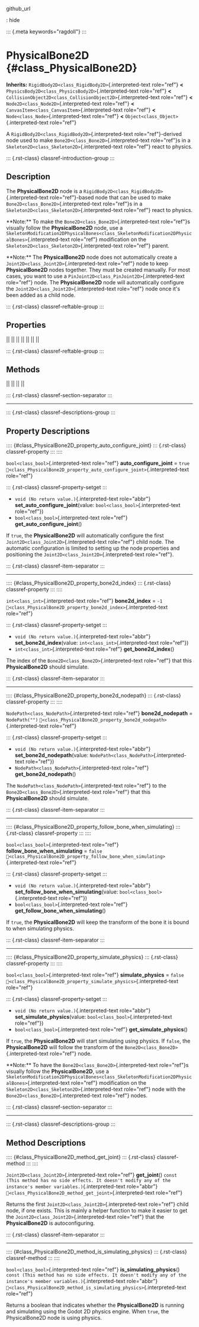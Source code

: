 github_url

:   hide

::: {.meta keywords="ragdoll"}
:::

# PhysicalBone2D {#class_PhysicalBone2D}

**Inherits:** `RigidBody2D<class_RigidBody2D>`{.interpreted-text
role="ref"} **\<**
`PhysicsBody2D<class_PhysicsBody2D>`{.interpreted-text role="ref"}
**\<** `CollisionObject2D<class_CollisionObject2D>`{.interpreted-text
role="ref"} **\<** `Node2D<class_Node2D>`{.interpreted-text role="ref"}
**\<** `CanvasItem<class_CanvasItem>`{.interpreted-text role="ref"}
**\<** `Node<class_Node>`{.interpreted-text role="ref"} **\<**
`Object<class_Object>`{.interpreted-text role="ref"}

A `RigidBody2D<class_RigidBody2D>`{.interpreted-text role="ref"}-derived
node used to make `Bone2D<class_Bone2D>`{.interpreted-text role="ref"}s
in a `Skeleton2D<class_Skeleton2D>`{.interpreted-text role="ref"} react
to physics.

::: {.rst-class}
classref-introduction-group
:::

## Description

The **PhysicalBone2D** node is a
`RigidBody2D<class_RigidBody2D>`{.interpreted-text role="ref"}-based
node that can be used to make `Bone2D<class_Bone2D>`{.interpreted-text
role="ref"}s in a `Skeleton2D<class_Skeleton2D>`{.interpreted-text
role="ref"} react to physics.

\*\*Note:\*\* To make the `Bone2D<class_Bone2D>`{.interpreted-text
role="ref"}s visually follow the **PhysicalBone2D** node, use a
`SkeletonModification2DPhysicalBones<class_SkeletonModification2DPhysicalBones>`{.interpreted-text
role="ref"} modification on the
`Skeleton2D<class_Skeleton2D>`{.interpreted-text role="ref"} parent.

\*\*Note:\*\* The **PhysicalBone2D** node does not automatically create
a `Joint2D<class_Joint2D>`{.interpreted-text role="ref"} node to keep
**PhysicalBone2D** nodes together. They must be created manually. For
most cases, you want to use a
`PinJoint2D<class_PinJoint2D>`{.interpreted-text role="ref"} node. The
**PhysicalBone2D** node will automatically configure the
`Joint2D<class_Joint2D>`{.interpreted-text role="ref"} node once it\'s
been added as a child node.

::: {.rst-class}
classref-reftable-group
:::

## Properties

||
||
||
||
||
||
||

::: {.rst-class}
classref-reftable-group
:::

## Methods

||
||
||
||

::: {.rst-class}
classref-section-separator
:::

------------------------------------------------------------------------

::: {.rst-class}
classref-descriptions-group
:::

## Property Descriptions

:::: {#class_PhysicalBone2D_property_auto_configure_joint}
::: {.rst-class}
classref-property
:::
::::

`bool<class_bool>`{.interpreted-text role="ref"}
**auto_configure_joint** = `true`
`🔗<class_PhysicalBone2D_property_auto_configure_joint>`{.interpreted-text
role="ref"}

::: {.rst-class}
classref-property-setget
:::

- `void (No return value.)`{.interpreted-text role="abbr"}
  **set_auto_configure_joint**(value:
  `bool<class_bool>`{.interpreted-text role="ref"})
- `bool<class_bool>`{.interpreted-text role="ref"}
  **get_auto_configure_joint**()

If `true`, the **PhysicalBone2D** will automatically configure the first
`Joint2D<class_Joint2D>`{.interpreted-text role="ref"} child node. The
automatic configuration is limited to setting up the node properties and
positioning the `Joint2D<class_Joint2D>`{.interpreted-text role="ref"}.

::: {.rst-class}
classref-item-separator
:::

------------------------------------------------------------------------

:::: {#class_PhysicalBone2D_property_bone2d_index}
::: {.rst-class}
classref-property
:::
::::

`int<class_int>`{.interpreted-text role="ref"} **bone2d_index** = `-1`
`🔗<class_PhysicalBone2D_property_bone2d_index>`{.interpreted-text
role="ref"}

::: {.rst-class}
classref-property-setget
:::

- `void (No return value.)`{.interpreted-text role="abbr"}
  **set_bone2d_index**(value: `int<class_int>`{.interpreted-text
  role="ref"})
- `int<class_int>`{.interpreted-text role="ref"} **get_bone2d_index**()

The index of the `Bone2D<class_Bone2D>`{.interpreted-text role="ref"}
that this **PhysicalBone2D** should simulate.

::: {.rst-class}
classref-item-separator
:::

------------------------------------------------------------------------

:::: {#class_PhysicalBone2D_property_bone2d_nodepath}
::: {.rst-class}
classref-property
:::
::::

`NodePath<class_NodePath>`{.interpreted-text role="ref"}
**bone2d_nodepath** = `NodePath("")`
`🔗<class_PhysicalBone2D_property_bone2d_nodepath>`{.interpreted-text
role="ref"}

::: {.rst-class}
classref-property-setget
:::

- `void (No return value.)`{.interpreted-text role="abbr"}
  **set_bone2d_nodepath**(value:
  `NodePath<class_NodePath>`{.interpreted-text role="ref"})
- `NodePath<class_NodePath>`{.interpreted-text role="ref"}
  **get_bone2d_nodepath**()

The `NodePath<class_NodePath>`{.interpreted-text role="ref"} to the
`Bone2D<class_Bone2D>`{.interpreted-text role="ref"} that this
**PhysicalBone2D** should simulate.

::: {.rst-class}
classref-item-separator
:::

------------------------------------------------------------------------

:::: {#class_PhysicalBone2D_property_follow_bone_when_simulating}
::: {.rst-class}
classref-property
:::
::::

`bool<class_bool>`{.interpreted-text role="ref"}
**follow_bone_when_simulating** = `false`
`🔗<class_PhysicalBone2D_property_follow_bone_when_simulating>`{.interpreted-text
role="ref"}

::: {.rst-class}
classref-property-setget
:::

- `void (No return value.)`{.interpreted-text role="abbr"}
  **set_follow_bone_when_simulating**(value:
  `bool<class_bool>`{.interpreted-text role="ref"})
- `bool<class_bool>`{.interpreted-text role="ref"}
  **get_follow_bone_when_simulating**()

If `true`, the **PhysicalBone2D** will keep the transform of the bone it
is bound to when simulating physics.

::: {.rst-class}
classref-item-separator
:::

------------------------------------------------------------------------

:::: {#class_PhysicalBone2D_property_simulate_physics}
::: {.rst-class}
classref-property
:::
::::

`bool<class_bool>`{.interpreted-text role="ref"} **simulate_physics** =
`false`
`🔗<class_PhysicalBone2D_property_simulate_physics>`{.interpreted-text
role="ref"}

::: {.rst-class}
classref-property-setget
:::

- `void (No return value.)`{.interpreted-text role="abbr"}
  **set_simulate_physics**(value: `bool<class_bool>`{.interpreted-text
  role="ref"})
- `bool<class_bool>`{.interpreted-text role="ref"}
  **get_simulate_physics**()

If `true`, the **PhysicalBone2D** will start simulating using physics.
If `false`, the **PhysicalBone2D** will follow the transform of the
`Bone2D<class_Bone2D>`{.interpreted-text role="ref"} node.

\*\*Note:\*\* To have the `Bone2D<class_Bone2D>`{.interpreted-text
role="ref"}s visually follow the **PhysicalBone2D**, use a
`SkeletonModification2DPhysicalBones<class_SkeletonModification2DPhysicalBones>`{.interpreted-text
role="ref"} modification on the
`Skeleton2D<class_Skeleton2D>`{.interpreted-text role="ref"} node with
the `Bone2D<class_Bone2D>`{.interpreted-text role="ref"} nodes.

::: {.rst-class}
classref-section-separator
:::

------------------------------------------------------------------------

::: {.rst-class}
classref-descriptions-group
:::

## Method Descriptions

:::: {#class_PhysicalBone2D_method_get_joint}
::: {.rst-class}
classref-method
:::
::::

`Joint2D<class_Joint2D>`{.interpreted-text role="ref"} **get_joint**()
`const (This method has no side effects. It doesn't modify any of the instance's member variables.)`{.interpreted-text
role="abbr"}
`🔗<class_PhysicalBone2D_method_get_joint>`{.interpreted-text
role="ref"}

Returns the first `Joint2D<class_Joint2D>`{.interpreted-text role="ref"}
child node, if one exists. This is mainly a helper function to make it
easier to get the `Joint2D<class_Joint2D>`{.interpreted-text role="ref"}
that the **PhysicalBone2D** is autoconfiguring.

::: {.rst-class}
classref-item-separator
:::

------------------------------------------------------------------------

:::: {#class_PhysicalBone2D_method_is_simulating_physics}
::: {.rst-class}
classref-method
:::
::::

`bool<class_bool>`{.interpreted-text role="ref"}
**is_simulating_physics**()
`const (This method has no side effects. It doesn't modify any of the instance's member variables.)`{.interpreted-text
role="abbr"}
`🔗<class_PhysicalBone2D_method_is_simulating_physics>`{.interpreted-text
role="ref"}

Returns a boolean that indicates whether the **PhysicalBone2D** is
running and simulating using the Godot 2D physics engine. When `true`,
the PhysicalBone2D node is using physics.
